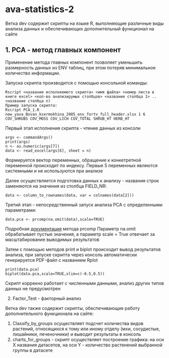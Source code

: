 # ava-statistics-2

Ветка dev содержит скрипты на языке R, выполняющие различные виды анализа данных и обеспечивающих дополнительный функционал на сайте

## 1. PCA - метод главных компонент

Применение метода главных компонент позволяет уменьшить размерность данных из ENV таблиц, при этом потеряв минимальное количество информации.

Запуска скрипта производится с помощью консольной команды:

    Rscript <название исполняемого скрипта> <имя файла> <номер листа в книге excel> <кол-во анализирумых столбцов> <название столбца 1> .. <название столбца n)
    Пример запуска скрипта:
    Rscript PCA_1.R new_yava_Bovan_ksermokhina_2005_env_fortv_full_header.xlsx 1 6 COV_SHRUBS COV_MOSS COV_LICH COV_TOTAL SHRUB_HT HERB_HT


Первый этап исполнения скрипта - чтение данных из консоли

```
args <- commandArgs()
print(args)
n <- as.numeric(args[7])
data <- read_excel(args[6], sheet = n)
```


Формируется вектор переменных, обращение к конкетретной переменной происходит по индексу. Первые 5 переменных являются системными и не используются при анализе

Далее осуществляется подготовка данных к анализу - названия строк заменяются на значения из столбца FIELD_NR:

`data <- column_to_rownames(data, var = colnames(data[2]))`

Третий этап - непосредственный запуск анализа PCA с определенными параметрами:

`data.pca <- prcomp(na.omit(data),scale=TRUE)`

Подробная [документация](https://www.rdocumentation.org/packages/stats/versions/3.6.2/topics/prcomp) метода prcomp 
Параметр na.omit обрабатывает пустые значения, а параметр scale = True отвечает за масштабирование выводимых результатов

Затем с помощью методов print и biplot происходит вывод результатов анализа, при запуске скрипта через консоль автоматически генерируется PDF-файл с названием Rplot

```
print(data.pca)
biplot(data.pca,scale=TRUE,xlim=c(-0.5,0.5))
```


Скрипт коррекно работает с численными данными, анализ других типов данных не предусмотрен

2. Factor_Test - факторный анализ

Ветка dev также содержит скрипты, обеспечивающие работу дополнительного функционала на сайте:

1. Classify_by_groups осуществляет подсчет количества видов растений, относящихся к тому или иному отделу 
(мхи, сосудистые, лишайники, печеночники) и выводит результаты в консоль
2. charts_for_groups - скрипт осуществляет построение графика: на оси X названия датасетов,
на оси Y - количество растенений выбранной группы в датасете
